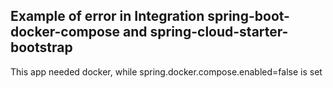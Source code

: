 ## Example of error in Integration spring-boot-docker-compose and spring-cloud-starter-bootstrap

This app needed docker, while spring.docker.compose.enabled=false is set
